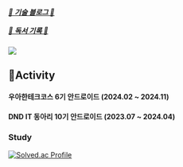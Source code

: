 <h5>
  <a href="https://jinudmjournal.tistory.com"target="_self">👀 기술 블로그 👀</a>
  <br><br><a href="https://endurable-doom-908.notion.site/103ef9b944fa80a49bebdabec04ad564?pvs=4 "target="_self">👀 독서 기록 👀</a>
</h5>

<a href="mailto:jinwoo3661@naver.com" target="_blank"><img src="https://img.shields.io/badge/Mail-00ACC1?style=flat-square&logo=naver&logoColor=03C75A"/></a>
<!--
<a href="https://endurable-doom-908.notion.site/Jinwoo-Kim-ba88c2c3e87a4a16b5ed402bf501dea4" target="_blank"><img src="https://img.shields.io/badge/Portfolio-00ACC1?style=flat-square&logo=readme&logoColor=black"/></a>
-->

<!--
<a href="https://jinudmjournal.tistory.com" target="_blank"><img src="https://img.shields.io/badge/Tech Blog-00ACC1?style=flat-square&logo=tistory&logoColor=white"/></a>
<a href="https://endurable-doom-908.notion.site/Jinwoo-Kim-ba88c2c3e87a4a16b5ed402bf501dea4" target="_blank"><img src="https://img.shields.io/badge/Portfolio-00ACC1?style=flat-square&logo=readme&logoColor=black"/></a>
<a href="mailto:jinwoo3661@naver.com" target="_blank"><img src="https://img.shields.io/badge/Mail-00ACC1?style=flat-square&logo=naver&logoColor=03C75A"/></a>
</p>
-->

<h2>💪Activity</h2>


<h4>
  우아한테크코스 6기 안드로이드 (2024.02 ~ 2024.11)
</h4>
<h4>
  DND IT 동아리 10기 안드로이드 (2023.07 ~ 2024.04)
</h4>

<h3>Study</h3> 

[![Solved.ac Profile](http://mazassumnida.wtf/api/v2/generate_badge?boj=wlsdn5116)](https://solved.ac/wlsdn5116/)

